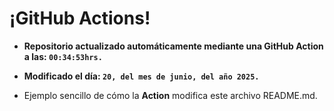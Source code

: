 # ¡GitHub Actions!
* **Repositorio actualizado automáticamente mediante una GitHub Action a las: `00:34:53hrs.`**
* **Modificado el día: `20, del mes de junio, del año 2025.`**

* Ejemplo sencillo de cómo la **Action** modifica este archivo README.md.
